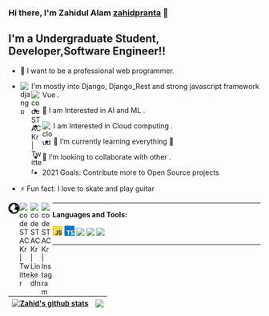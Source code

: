 ### Hi there, I'm Zahidul Alam  [zahidpranta][website] 👋


## I'm a Undergraduate Student, Developer,Software Engineer!!   

- 🔭 I want to be a professional web programmer. 
- <img align="left" alt=" django" width="22px" src="https://cdn.jsdelivr.net/npm/simple-icons@v3/icons/django.svg" /> I'm mostly into Django, Django_Rest and strong javascript framework Vue <img align="left" alt="codeSTACKr | Twitter" width="22px" src="https://upload.wikimedia.org/wikipedia/commons/thumb/9/95/Vue.js_Logo_2.svg/512px-Vue.js_Logo_2.svg.png" /> .
- 🔭 I am Interested in AI and ML .
- <img align="left" alt="cloud " width="22px" src="https://p.kindpng.com/picc/s/237-2378960_clipart-clouds-cloud-computing-cloud-iot-png-transparent.png" /> I am Interested in Cloud computing .
- 🌱 I’m currently learning everything 🤣

- 👯 I’m looking to collaborate with other .
- 2021 Goals: Contribute more to Open Source projects
- ⚡ Fun fact: I love to skate and play guitar


[<img align="left" alt="codeSTACKr.com" width="22px" src="https://raw.githubusercontent.com/iconic/open-iconic/master/svg/globe.svg" />][website]

[<img align="left" alt="codeSTACKr | Twitter" width="22px" src="https://cdn.jsdelivr.net/npm/simple-icons@v3/icons/twitter.svg" />][twitter]
[<img align="left" alt="codeSTACKr | LinkedIn" width="22px" src="https://cdn.jsdelivr.net/npm/simple-icons@v3/icons/linkedin.svg" />][linkedin]
[<img align="left" alt="codeSTACKr | Instagram" width="22px" src="https://cdn.jsdelivr.net/npm/simple-icons@v3/icons/instagram.svg" />][instagram]


[website]: https://zahidpranta.xyz
[course]: http://vsCodeHero.com
[twitter]: https://twitter.com/Zahid3445
[youtube]: https://youtube.com/codeSTACKr
[instagram]: https://www.instagram.com/zahid34.45/
[linkedin]: https://www.linkedin.com/in/zahidpranta188/
<!--END -->


---

**Languages and Tools:**  

<code><img height="20" src="https://raw.githubusercontent.com/github/explore/80688e429a7d4ef2fca1e82350fe8e3517d3494d/topics/javascript/javascript.png"></code>
<code><img height="20" src="https://raw.githubusercontent.com/github/explore/80688e429a7d4ef2fca1e82350fe8e3517d3494d/topics/typescript/typescript.png"></code>
<code><img height="20" src="https://upload.wikimedia.org/wikipedia/commons/thumb/9/95/Vue.js_Logo_2.svg/512px-Vue.js_Logo_2.svg.png"></code>
<code><img height="20" src="https://w7.pngwing.com/pngs/534/663/png-transparent-net-framework-software-framework-c-microsoft-asp-net-microsoft-blue-angle-text.png"></code>
<code><img height="20" src="https://raw.githubusercontent.com/github/explore/80688e429a7d4ef2fca1e82350fe8e3517d3494d/topics/nodejs/c++.png"></code>    

---

| <a href="https://github.com/ZAHID188/github-readme-stats"><img align="center" src="https://github-readme-stats.vercel.app/api?username=ZAHID188&show_icons=true&include_all_commits=true&theme=buefy&hide_border=true" alt="Zahid's github stats" /></a> | <a href="https://github.com/ZAHID188/github-readme-stats"><img align="center" src="https://github-readme-stats.vercel.app/api/top-langs/?username=ZAHID188&layout=compact&theme=buefy&hide_border=true" /></a> |
| ------------- | ------------- |








